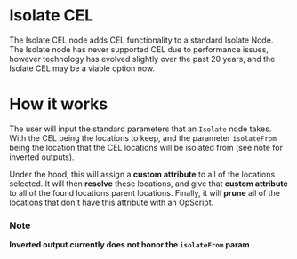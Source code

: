 # Isolate CEL
The Isolate CEL node adds CEL functionality to a standard Isolate Node.
The Isolate node has never supported CEL due to performance issues, however
technology has evolved slightly over the past 20 years, and the Isolate CEL
may be a viable option now.

# How it works
The user will input the standard parameters that an `Isolate` node takes.  With the CEL
being the locations to keep, and the parameter `isolateFrom` being the location
that the CEL locations will be isolated from (see note for inverted outputs).

Under the hood, this will assign a **custom attribute** to all of the locations
selected.  It will then **resolve** these locations, and give that **custom attribute**
to all of the found locations parent locations.  Finally, it will **prune**
all of the locations that don't have this attribute with an OpScript.

### Note
**Inverted output currently does not honor the `isolateFrom` param**